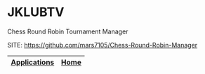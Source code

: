 # JKLUBTV
 
 Chess Round Robin Tournament Manager
 
 SITE: https://github.com/mars7105/Chess-Round-Robin-Manager

 | [Applications](https://portable-linux-apps.github.io/apps.html) | [Home](https://portable-linux-apps.github.io)
 | --- | --- |
